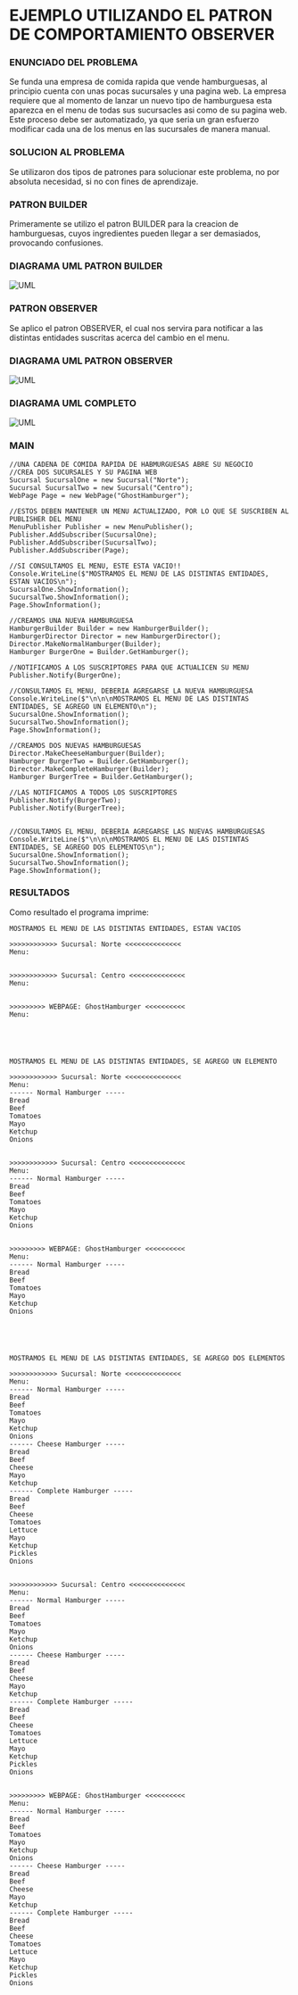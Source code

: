 # EJEMPLO UTILIZANDO EL PATRON DE COMPORTAMIENTO OBSERVER

### ENUNCIADO DEL PROBLEMA
Se funda una empresa de comida rapida que vende hamburguesas, al principio cuenta con unas pocas sucursales y una pagina web. La empresa requiere que al momento de lanzar un nuevo tipo de hamburguesa esta aparezca en el menu de todas sus sucursacles asi como de su pagina web. Este proceso debe ser automatizado, ya que seria un gran esfuerzo modificar cada una de los menus en las sucursales de manera manual.
### SOLUCION AL PROBLEMA
Se utilizaron dos tipos de patrones para solucionar este problema, no por absoluta necesidad, si no con fines de aprendizaje.
### PATRON BUILDER
Primeramente se utilizo el patron BUILDER para la creacion de hamburguesas, cuyos ingredientes pueden llegar a ser demasiados, provocando confusiones.
### DIAGRAMA UML PATRON BUILDER
![UML](https://github.com/jacovzap/ObserverPattern/blob/main/Images/UMLBuilderPattern.png)

### PATRON OBSERVER
Se aplico el patron OBSERVER, el cual nos servira para notificar a las distintas entidades suscritas acerca del cambio en el menu.
### DIAGRAMA UML PATRON OBSERVER
![UML](https://github.com/jacovzap/ObserverPattern/blob/main/Images/UMLObserverPattern.png)

### DIAGRAMA UML COMPLETO
![UML](https://github.com/jacovzap/ObserverPattern/blob/main/Images/UMLComplete.png)

### MAIN
```
//UNA CADENA DE COMIDA RAPIDA DE HABMURGUESAS ABRE SU NEGOCIO
//CREA DOS SUCURSALES Y SU PAGINA WEB
Sucursal SucursalOne = new Sucursal("Norte");
Sucursal SucursalTwo = new Sucursal("Centro");
WebPage Page = new WebPage("GhostHamburger");

//ESTOS DEBEN MANTENER UN MENU ACTUALIZADO, POR LO QUE SE SUSCRIBEN AL PUBLISHER DEL MENU
MenuPublisher Publisher = new MenuPublisher();
Publisher.AddSubscriber(SucursalOne);
Publisher.AddSubscriber(SucursalTwo);
Publisher.AddSubscriber(Page);

//SI CONSULTAMOS EL MENU, ESTE ESTA VACIO!!
Console.WriteLine($"MOSTRAMOS EL MENU DE LAS DISTINTAS ENTIDADES, ESTAN VACIOS\n");
SucursalOne.ShowInformation();
SucursalTwo.ShowInformation();
Page.ShowInformation();

//CREAMOS UNA NUEVA HAMBURGUESA
HamburgerBuilder Builder = new HamburgerBuilder();
HamburgerDirector Director = new HamburgerDirector();
Director.MakeNormalHamburger(Builder);
Hamburger BurgerOne = Builder.GetHamburger();

//NOTIFICAMOS A LOS SUSCRIPTORES PARA QUE ACTUALICEN SU MENU
Publisher.Notify(BurgerOne);

//CONSULTAMOS EL MENU, DEBERIA AGREGARSE LA NUEVA HAMBURGUESA
Console.WriteLine($"\n\n\nMOSTRAMOS EL MENU DE LAS DISTINTAS ENTIDADES, SE AGREGO UN ELEMENTO\n");
SucursalOne.ShowInformation();
SucursalTwo.ShowInformation();
Page.ShowInformation();

//CREAMOS DOS NUEVAS HAMBURGUESAS
Director.MakeCheeseHamburguer(Builder);
Hamburger BurgerTwo = Builder.GetHamburger();
Director.MakeCompleteHamburger(Builder);
Hamburger BurgerTree = Builder.GetHamburger();

//LAS NOTIFICAMOS A TODOS LOS SUSCRIPTORES
Publisher.Notify(BurgerTwo);
Publisher.Notify(BurgerTree);


//CONSULTAMOS EL MENU, DEBERIA AGREGARSE LAS NUEVAS HAMBURGUESAS
Console.WriteLine($"\n\n\nMOSTRAMOS EL MENU DE LAS DISTINTAS ENTIDADES, SE AGREGO DOS ELEMENTOS\n");
SucursalOne.ShowInformation();
SucursalTwo.ShowInformation();
Page.ShowInformation();
```
### RESULTADOS
Como resultado el programa imprime:
```
MOSTRAMOS EL MENU DE LAS DISTINTAS ENTIDADES, ESTAN VACIOS

>>>>>>>>>>>> Sucursal: Norte <<<<<<<<<<<<<<
Menu:


>>>>>>>>>>>> Sucursal: Centro <<<<<<<<<<<<<<
Menu:


>>>>>>>>> WEBPAGE: GhostHamburger <<<<<<<<<<
Menu:





MOSTRAMOS EL MENU DE LAS DISTINTAS ENTIDADES, SE AGREGO UN ELEMENTO

>>>>>>>>>>>> Sucursal: Norte <<<<<<<<<<<<<<
Menu:
------ Normal Hamburger -----
Bread
Beef
Tomatoes
Mayo
Ketchup
Onions


>>>>>>>>>>>> Sucursal: Centro <<<<<<<<<<<<<<
Menu:
------ Normal Hamburger -----
Bread
Beef
Tomatoes
Mayo
Ketchup
Onions


>>>>>>>>> WEBPAGE: GhostHamburger <<<<<<<<<<
Menu:
------ Normal Hamburger -----
Bread
Beef
Tomatoes
Mayo
Ketchup
Onions





MOSTRAMOS EL MENU DE LAS DISTINTAS ENTIDADES, SE AGREGO DOS ELEMENTOS

>>>>>>>>>>>> Sucursal: Norte <<<<<<<<<<<<<<
Menu:
------ Normal Hamburger -----
Bread
Beef
Tomatoes
Mayo
Ketchup
Onions
------ Cheese Hamburger -----
Bread
Beef
Cheese
Mayo
Ketchup
------ Complete Hamburger -----
Bread
Beef
Cheese
Tomatoes
Lettuce
Mayo
Ketchup
Pickles
Onions


>>>>>>>>>>>> Sucursal: Centro <<<<<<<<<<<<<<
Menu:
------ Normal Hamburger -----
Bread
Beef
Tomatoes
Mayo
Ketchup
Onions
------ Cheese Hamburger -----
Bread
Beef
Cheese
Mayo
Ketchup
------ Complete Hamburger -----
Bread
Beef
Cheese
Tomatoes
Lettuce
Mayo
Ketchup
Pickles
Onions


>>>>>>>>> WEBPAGE: GhostHamburger <<<<<<<<<<
Menu:
------ Normal Hamburger -----
Bread
Beef
Tomatoes
Mayo
Ketchup
Onions
------ Cheese Hamburger -----
Bread
Beef
Cheese
Mayo
Ketchup
------ Complete Hamburger -----
Bread
Beef
Cheese
Tomatoes
Lettuce
Mayo
Ketchup
Pickles
Onions
```
